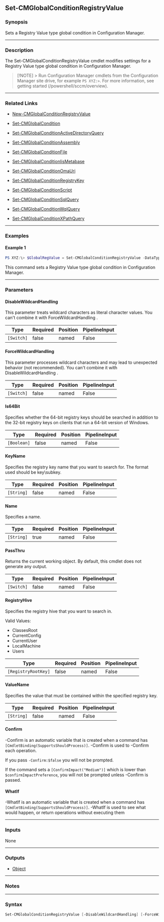 Set-CMGlobalConditionRegistryValue
----------------------------------




### Synopsis
Sets a Registry Value type global condition in Configuration Manager.



---


### Description

The Set-CMGlobalConditionRegistryValue cmdlet modifies settings for a Registry Value type global condition in Configuration Manager.



> [!NOTE] > Run Configuration Manager cmdlets from the Configuration Manager site drive, for example `PS XYZ:>`. For more information, see getting started (/powershell/sccm/overview).



---


### Related Links
* [New-CMGlobalConditionRegistryValue](New-CMGlobalConditionRegistryValue)



* [Set-CMGlobalCondition](Set-CMGlobalCondition)



* [Set-CMGlobalConditionActiveDirectoryQuery](Set-CMGlobalConditionActiveDirectoryQuery)



* [Set-CMGlobalConditionAssembly](Set-CMGlobalConditionAssembly)



* [Set-CMGlobalConditionFile](Set-CMGlobalConditionFile)



* [Set-CMGlobalConditionIisMetabase](Set-CMGlobalConditionIisMetabase)



* [Set-CMGlobalConditionOmaUri](Set-CMGlobalConditionOmaUri)



* [Set-CMGlobalConditionRegistryKey](Set-CMGlobalConditionRegistryKey)



* [Set-CMGlobalConditionScript](Set-CMGlobalConditionScript)



* [Set-CMGlobalConditionSqlQuery](Set-CMGlobalConditionSqlQuery)



* [Set-CMGlobalConditionWqlQuery](Set-CMGlobalConditionWqlQuery)



* [Set-CMGlobalConditionXPathQuery](Set-CMGlobalConditionXPathQuery)





---


### Examples
#### Example 1
```PowerShell
PS XYZ:\> $GlobalRegValue = Set-CMGlobalConditionRegistryValue -DataType String -KeyName key -Name GC4 -DeviceType WindowsMobile -RegistryHive LocalMachine -ValueName VName
```
This command sets a Registry Value type global condition in Configuration Manager.


---


### Parameters
#### **DisableWildcardHandling**

This parameter treats wildcard characters as literal character values. You can't combine it with ForceWildcardHandling .






|Type      |Required|Position|PipelineInput|
|----------|--------|--------|-------------|
|`[Switch]`|false   |named   |False        |



#### **ForceWildcardHandling**

This parameter processes wildcard characters and may lead to unexpected behavior (not recommended). You can't combine it with DisableWildcardHandling .






|Type      |Required|Position|PipelineInput|
|----------|--------|--------|-------------|
|`[Switch]`|false   |named   |False        |



#### **Is64Bit**

Specifies whether the 64-bit registry keys should be searched in addition to the 32-bit registry keys on clients that run a 64-bit version of Windows.






|Type       |Required|Position|PipelineInput|
|-----------|--------|--------|-------------|
|`[Boolean]`|false   |named   |False        |



#### **KeyName**

Specifies the registry key name that you want to search for. The format used should be key\subkey.






|Type      |Required|Position|PipelineInput|
|----------|--------|--------|-------------|
|`[String]`|false   |named   |False        |



#### **Name**

Specifies a name.






|Type      |Required|Position|PipelineInput|
|----------|--------|--------|-------------|
|`[String]`|true    |named   |False        |



#### **PassThru**

Returns the current working object. By default, this cmdlet does not generate any output.






|Type      |Required|Position|PipelineInput|
|----------|--------|--------|-------------|
|`[Switch]`|false   |named   |False        |



#### **RegistryHive**

Specifies the registry hive that you want to search in.



Valid Values:

* ClassesRoot
* CurrentConfig
* CurrentUser
* LocalMachine
* Users






|Type               |Required|Position|PipelineInput|
|-------------------|--------|--------|-------------|
|`[RegistryRootKey]`|false   |named   |False        |



#### **ValueName**

Specifies the value that must be contained within the specified registry key.






|Type      |Required|Position|PipelineInput|
|----------|--------|--------|-------------|
|`[String]`|false   |named   |False        |



#### **Confirm**
-Confirm is an automatic variable that is created when a command has ```[CmdletBinding(SupportsShouldProcess)]```.
-Confirm is used to -Confirm each operation.

If you pass ```-Confirm:$false``` you will not be prompted.


If the command sets a ```[ConfirmImpact("Medium")]``` which is lower than ```$confirmImpactPreference```, you will not be prompted unless -Confirm is passed.

#### **WhatIf**
-WhatIf is an automatic variable that is created when a command has ```[CmdletBinding(SupportsShouldProcess)]```.
-WhatIf is used to see what would happen, or return operations without executing them


---


### Inputs
None





---


### Outputs
* [Object](https://learn.microsoft.com/en-us/dotnet/api/System.Object)






---


### Notes




---


### Syntax
```PowerShell
Set-CMGlobalConditionRegistryValue [-DisableWildcardHandling] [-ForceWildcardHandling] [-Is64Bit <Boolean>] [-KeyName <String>] -Name <String> [-PassThru] [-RegistryHive {ClassesRoot | CurrentConfig | CurrentUser | LocalMachine | Users}] [-ValueName <String>] [-Confirm] [-WhatIf] [<CommonParameters>]
```

